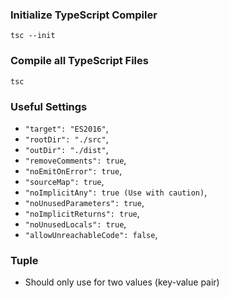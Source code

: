 ### Initialize TypeScript Compiler

`tsc --init`

### Compile all TypeScript Files

`tsc`

### Useful Settings

-   `"target": "ES2016"`,
-   `"rootDir": "./src"`,
-   `"outDir": "./dist"`,
-   `"removeComments": true`,
-   `"noEmitOnError": true`,
-   `"sourceMap": true`,
-   `"noImplicitAny": true (Use with caution)`,
-   `"noUnusedParameters": true`,
-   `"noImplicitReturns": true`,
-   `"noUnusedLocals": true`,
-   `"allowUnreachableCode": false`,

### Tuple

-   Should only use for two values (key-value pair)
